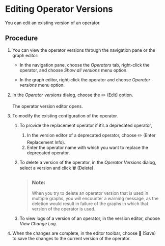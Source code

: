<!-- loioa380cb992149456c83265353b68085be -->

<link rel="stylesheet" type="text/css" href="../css/sap-icons.css"/>

# Editing Operator Versions

You can edit an existing version of an operator.



## Procedure

1.  You can view the operator versions through the navigation pane or the graph editor:

    -   In the navigation pane, choose the *Operators* tab, right-click the operator, and choose *Show all versions* menu option.

    -   In the graph editor, right-click the operator and choose *Operator versions* menu option.

2.  In the *Operator versions* dialog, choose the :pencil2: \(Edit\) option.

    The operator version editor opens.

3.  To modify the existing configuration of the operator.

    1.  To provide the replacement operator if it’s a deprecated operator,

        1.  In the version editor of a deprecated operator, choose :pencil2: \(Enter Replacement Info\).
        2.  Enter the operator name with which you want to replace the deprecated operator.

    2.  To delete a version of the operator, in the *Operator Versions* dialog, select a version and click :wastebasket: \(Delete\).

        > ### Note:  
        > When you try to delete an operator version that is used in multiple graphs, you will encounter a warning message, as the deletion would result in failure of the graphs in which that version of the operator is used.

    3.  To view logs of a version of an operator, in the version editor, choose *View Change Log*.


4.  When the changes are complete, in the editor toolbar, choose :floppy_disk: \(Save\) to save the changes to the current version of the operator.


